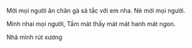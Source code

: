 Mời mọi người ăn chân gà sả tắc với em nha. Nè mời mọi người.


Mình nhai mọi người, Tấm mát thấy mát mát hanh mát ngon.


Nhả mình rút xương
